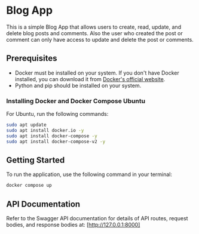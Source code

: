 # Blog App

This is a simple Blog App that allows users to create, read, update, and delete blog posts and comments.
Also the user who created the post or comment can only have access to update and delete the post or comments.

## Prerequisites

- Docker must be installed on your system. If you don't have Docker installed, you can download it from [Docker's official website](https://www.docker.com/get-started).
- Python and pip should be installed on your system.

### Installing Docker and Docker Compose **Ubuntu**

For Ubuntu, run the following commands:

```bash
sudo apt update
sudo apt install docker.io -y
sudo apt install docker-compose -y
sudo apt install docker-compose-v2 -y
```

## Getting Started

To run the application, use the following command in your terminal:

```bash
docker compose up
```

## API Documentation

Refer to the Swagger API documentation for details of API routes, request bodies, and response bodies at: [http://127.0.0.1:8000]
